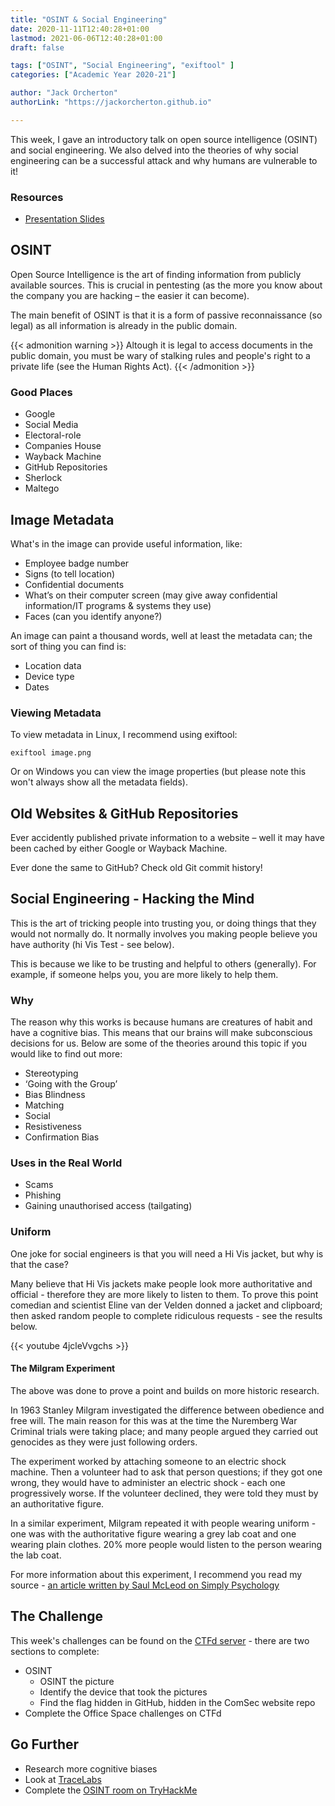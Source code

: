 ```yaml
---
title: "OSINT & Social Engineering"
date: 2020-11-11T12:40:28+01:00
lastmod: 2021-06-06T12:40:28+01:00
draft: false

tags: ["OSINT", "Social Engineering", "exiftool" ]
categories: ["Academic Year 2020-21"]

author: "Jack Orcherton" 
authorLink: "https://jackorcherton.github.io"

---
```



This week, I gave an introductory talk on open source intelligence (OSINT) and social engineering. We also delved into the theories of why social engineering can be a successful attack and why humans are vulnerable to it!

### Resources
- [Presentation Slides](SocialEngineering.pdf)

## OSINT 
Open Source Intelligence is the art of finding information from publicly available sources. This is crucial in pentesting (as the more you know about the company you are hacking – the easier it can become).

The main benefit of OSINT is that it is a form of passive reconnaissance (so legal) as all information is already in the public domain.


{{< admonition warning >}}
Altough it is legal to access documents in the public domain, you must be wary of stalking rules and people's right to a private life (see the Human Rights Act).
{{< /admonition >}}

### Good Places
- Google
- Social Media
- Electoral-role
- Companies House
- Wayback Machine
- GitHub Repositories
- Sherlock
- Maltego

## Image Metadata
What's in the image can provide useful information, like:

- Employee badge number
- Signs (to tell location)
- Confidential documents
- What’s on their computer screen (may give away confidential information/IT programs & systems they use)
- Faces (can you identify anyone?)

An image can paint a thousand words, well at least the metadata can; the sort of thing you can find is:
- Location data
- Device type
- Dates

### Viewing Metadata
To view metadata in Linux, I recommend using exiftool:

```
exiftool image.png
```

Or on Windows you can view the image properties (but please note this won't always show all the metadata fields).

## Old Websites & GitHub Repositories
Ever accidently published private information to a website – well 
it may have been cached by either Google or Wayback Machine.

Ever done the same to GitHub? Check old Git commit history!

## Social Engineering - Hacking the Mind

This is the art of tricking people into trusting you, or doing things that they would not normally do. It normally involves you making people believe you have authority (hi Vis Test - see below).

This is because we like to be trusting and helpful to others (generally). For example, if someone helps you, you are more likely to help them.

### Why
The reason why this works is because humans are creatures of habit and have a cognitive bias. This means that our brains will make subconscious decisions for us. Below are some of the theories around this topic if you would like to find out more:

- Stereotyping
- ‘Going with the Group’
- Bias Blindness
- Matching
- Social
- Resistiveness
- Confirmation Bias

### Uses in the Real World 
- Scams
- Phishing
- Gaining unauthorised access (tailgating)

### Uniform
One joke for social engineers is that you will need a Hi Vis jacket, but why is that the case?

Many believe that Hi Vis jackets make people look more authoritative and official - therefore they are more likely to listen to them. To prove this point comedian and scientist Eline van der Velden donned a jacket and clipboard; then asked random people to complete ridiculous requests - see the results below.

{{< youtube 4jcleVvgchs >}}

#### The Milgram Experiment
The above was done to prove a point and builds on more historic research.

In 1963 Stanley Milgram investigated the difference between obedience and free will. The main reason for this was at the time the Nuremberg War Criminal trials were taking place; and many people argued they carried out genocides as they were just following orders.

The experiment worked by attaching someone to an electric shock machine. Then a volunteer had to ask that person questions; if they got one wrong, they would have to administer an electric shock - each one progressively worse. If the volunteer declined, they were told they must by an authoritative figure.

In a similar experiment, Milgram repeated it with people wearing uniform - one was with the authoritative figure wearing a grey lab coat and one wearing plain clothes. 20% more people would listen to the person wearing the lab coat.

For more information about this experiment, I recommend you read my source - [an article written by Saul McLeod on Simply Psychology](https://www.simplypsychology.org/milgram.html)


## The Challenge
This week's challenges can be found on the [CTFd server](https://cueh-comsec.ctfd.io/challenges) - there are two sections to complete:
 - OSINT
    - OSINT the picture
    - Identify the device that took the pictures
    - Find the flag hidden in GitHub, hidden in the ComSec website repo
- Complete the Office Space challenges on CTFd

## Go Further
- Research more cognitive biases
- Look at [TraceLabs](https://www.tracelabs.org/)
- Complete the [OSINT room on TryHackMe](https://tryhackme.com/room/ohsint)
